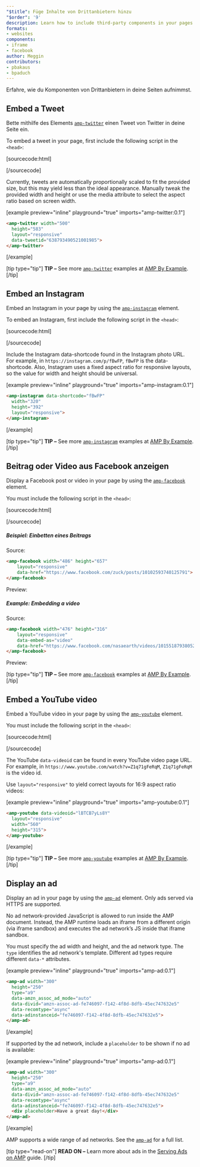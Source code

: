 ```yaml
---
"$title": Füge Inhalte von Drittanbietern hinzu
"$order": '9'
description: Learn how to include third-party components in your pages ...
formats:
- websites
components:
- iframe
- facebook
author: Meggin
contributors:
- pbakaus
- bpaduch
---
```


Erfahre, wie du Komponenten von Drittanbietern in deine Seiten aufnimmst.

## Embed a Tweet

Bette mithilfe des Elements [`amp-twitter`](../../../../documentation/components/reference/amp-twitter.md) einen Tweet von Twitter in deine Seite ein.

To embed a tweet in your page, first include the following script in the `<head>`:

[sourcecode:html]
<script async custom-element="amp-twitter"
  src="https://cdn.ampproject.org/v0/amp-twitter-0.1.js"></script>
[/sourcecode]

Currently, tweets are automatically proportionally scaled to fit the provided size, but this may yield less than the ideal appearance. Manually tweak the provided width and height or use the media attribute to select the aspect ratio based on screen width.

[example preview="inline" playground="true" imports="amp-twitter:0.1"]
```html
<amp-twitter width="500"
  height="583"
  layout="responsive"
  data-tweetid="638793490521001985">
</amp-twitter>
```
[/example]

[tip type="tip"] **TIP –** See more [`amp-twitter`](../../../../documentation/components/reference/amp-twitter.md) examples at [AMP By Example](../../../../documentation/examples/documentation/amp-twitter.html). [/tip]

## Embed an Instagram

Embed an Instagram in your page by using the [`amp-instagram`](../../../../documentation/components/reference/amp-instagram.md) element.

To embed an Instagram, first include the following script in the `<head>`:

[sourcecode:html]
<script async custom-element="amp-instagram"
  src="https://cdn.ampproject.org/v0/amp-instagram-0.1.js"></script>
[/sourcecode]

Include the Instagram data-shortcode found in the Instagram photo URL. For example, in `https://instagram.com/p/fBwFP`, `fBwFP` is the data-shortcode. Also, Instagram uses a fixed aspect ratio for responsive layouts, so the value for width and height should be universal.

[example preview="inline" playground="true" imports="amp-instagram:0.1"]
```html
<amp-instagram data-shortcode="fBwFP"
  width="320"
  height="392"
  layout="responsive">
</amp-instagram>
```
[/example]

[tip type="tip"] **TIP –** See more [`amp-instagram`](../../../../documentation/components/reference/amp-instagram.md) examples at [AMP By Example](../../../../documentation/examples/documentation/amp-instagram.html). [/tip]

## Beitrag oder Video aus Facebook anzeigen

Display a Facebook post or video in your page by using the [`amp-facebook`](../../../../documentation/components/reference/amp-facebook.md) element.

You must include the following script in the `<head>`:

[sourcecode:html]
<script async custom-element="amp-facebook"
  src="https://cdn.ampproject.org/v0/amp-facebook-0.1.js"></script>
[/sourcecode]

##### Beispiel: Einbetten eines Beitrags

Source:

```html
<amp-facebook width="486" height="657"
    layout="responsive"
    data-href="https://www.facebook.com/zuck/posts/10102593740125791">
</amp-facebook>
```

Preview: <amp-facebook width="486" height="657" layout="responsive" data-href="https://www.facebook.com/zuck/posts/10102593740125791"> </amp-facebook>

##### Example: Embedding a video

Source:

```html
<amp-facebook width="476" height="316"
    layout="responsive"
    data-embed-as="video"
    data-href="https://www.facebook.com/nasaearth/videos/10155187938052139">
</amp-facebook>
```

Preview: <amp-facebook width="476" height="316" layout="responsive" data-embed-as="video" data-href="https://www.facebook.com/nasaearth/videos/10155187938052139"> </amp-facebook>

[tip type="tip"] **TIP –** See more [`amp-facebook`](../../../../documentation/components/reference/amp-facebook.md) examples at [AMP By Example](../../../../documentation/examples/documentation/amp-facebook.html). [/tip]

## Embed a YouTube video

Embed a YouTube video in your page by using the [`amp-youtube`](../../../../documentation/components/reference/amp-youtube.md) element.

You must include the following script in the `<head>`:

[sourcecode:html]
<script async custom-element="amp-youtube"
  src="https://cdn.ampproject.org/v0/amp-youtube-0.1.js"></script>
[/sourcecode]

The YouTube `data-videoid` can be found in every YouTube video page URL. For example, in `https://www.youtube.com/watch?v=Z1q71gFeRqM`, `Z1q71gFeRqM` is the video id.

Use `layout="responsive"` to yield correct layouts for 16:9 aspect ratio videos:

[example preview="inline" playground="true" imports="amp-youtube:0.1"]
```html
<amp-youtube data-videoid="lBTCB7yLs8Y"
  layout="responsive"
  width="560"
  height="315">
</amp-youtube>
```
[/example]

[tip type="tip"] **TIP –** See more [`amp-youtube`](../../../../documentation/components/reference/amp-youtube.md) examples at [AMP By Example](../../../../documentation/examples/documentation/amp-youtube.html). [/tip]

## Display an ad

Display an ad in your page by using the [`amp-ad`](../../../../documentation/components/reference/amp-ad.md) element. Only ads served via HTTPS are supported.

No ad network-provided JavaScript is allowed to run inside the AMP document. Instead, the AMP runtime loads an iframe from a different origin (via iframe sandbox) and executes the ad network’s JS inside that iframe sandbox.

You must specify the ad width and height, and the ad network type. The `type` identifies the ad network's template. Different ad types require different `data-*` attributes.

[example preview="inline" playground="true" imports="amp-ad:0.1"]
```html
<amp-ad width="300"
  height="250"
  type="a9"
  data-amzn_assoc_ad_mode="auto"
  data-divid="amzn-assoc-ad-fe746097-f142-4f8d-8dfb-45ec747632e5"
  data-recomtype="async"
  data-adinstanceid="fe746097-f142-4f8d-8dfb-45ec747632e5">
</amp-ad>
```
[/example]

If supported by the ad network, include a `placeholder` to be shown if no ad is available:

[example preview="inline" playground="true" imports="amp-ad:0.1"]
```html
<amp-ad width="300"
  height="250"
  type="a9"
  data-amzn_assoc_ad_mode="auto"
  data-divid="amzn-assoc-ad-fe746097-f142-4f8d-8dfb-45ec747632e5"
  data-recomtype="async"
  data-adinstanceid="fe746097-f142-4f8d-8dfb-45ec747632e5">
  <div placeholder>Have a great day!</div>
</amp-ad>
```
[/example]

AMP supports a wide range of ad networks. See the [`amp-ad`](../../../../documentation/components/reference/amp-ad.md)  for a full list.

[tip type="read-on"] **READ ON –** Learn more about ads in the [Serving Ads on AMP](../../../../documentation/guides-and-tutorials/develop/monetization/index.md) guide. [/tip]
